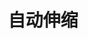 ---
title: "自动伸缩"
linkTitle: "Document"
weight: 45
collapsible: true
icon: "/images/icons/compute-icon-storage.svg"
---